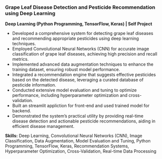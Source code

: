 ### Grape Leaf Disease Detection and Pesticide Recommendation using Deep Learning
**Deep Learning (Python Programming, TensorFlow, Keras) | Self Project**
- Developed a comprehensive system for detecting grape leaf diseases and recommending appropriate pesticides using deep learning techniques.
- Employed Convolutional Neural Networks (CNN) for accurate image classification of grape leaf diseases, achieving high precision and recall metrics.
- Implemented advanced data augmentation techniques to enhance the training dataset, ensuring robust model performance.
- Integrated a recommendation engine that suggests effective pesticides based on the detected disease, leveraging a curated database of pesticide information.
- Conducted extensive model evaluation and tuning to optimize performance, including hyperparameter optimization and cross-validation.
- Built an streamlit appliction for front-end and used trained model for backend.
- Demonstrated the system’s practical utility by providing real-time disease detection and actionable pesticide recommendations, aiding in efficient disease management.

**Skills:** Deep Learning, Convolutional Neural Networks (CNN), Image Classification, Data Augmentation, Model Evaluation and Tuning, Python Programming, TensorFlow, Keras, Recommendation Systems, Hyperparameter Optimization, Cross-Validation, Real-time Data Processing
